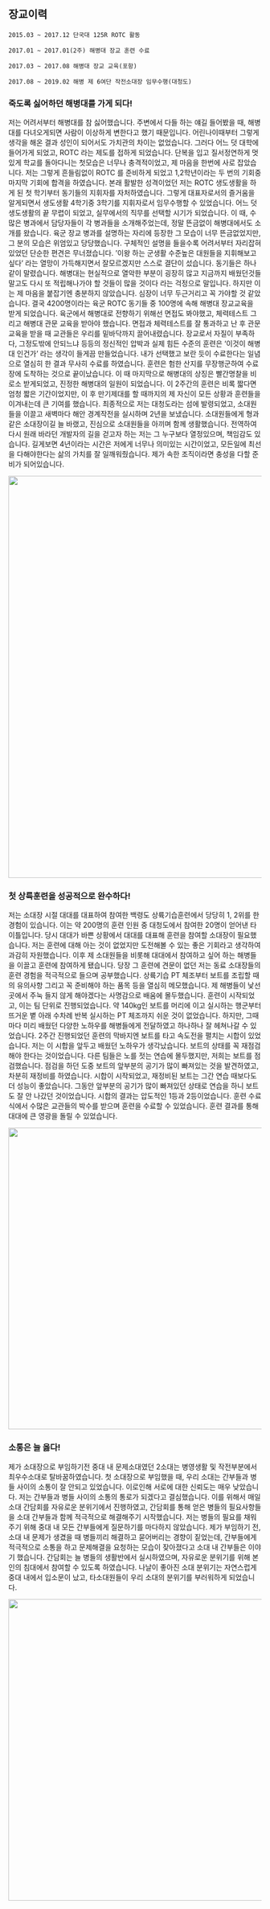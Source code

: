 ## 장교이력

```
2015.03 ~ 2017.12 단국대 125R ROTC 활동
			
2017.01 ~ 2017.01(2주) 해병대 장교 훈련 수료

2017.03 ~ 2017.08 해병대 장교 교육(포항)

2017.08 ~ 2019.02 해병 제 6여단 작전소대장 임무수행(대청도)
```

### 죽도록 싫어하던 해병대를 가게 되다!

저는 어려서부터 해병대를 참 싫어했습니다. 주변에서 다들 하는 얘길 들어봤을 때, 해병대를 다녀오게되면 사람이 이상하게 변한다고 했기 때문입니다. 어린나이때부터 그렇게 생각을 해온 결과 성인이 되어서도 가치관의 차이는 없었습니다. 그러다 어느 덧 대학에 들어가게 되었고, ROTC 라는 제도를 접하게 되었습니다. 단복을 입고 질서정연하게 멋있게 학교를 돌아다니는 첫모습은 너무나 충격적이었고, 제 마음을 한번에 사로 잡았습니다. 저는 그렇게 흔들림없이 ROTC 를 준비하게 되었고 1,2학년이라는 두 번의 기회중 마지막 기회에 합격을 하였습니다. 본래 활발한 성격이었던 저는 ROTC 생도생활을 하게 된 첫 학기부터 동기들의 지휘자를 자처하였습니다. 그렇게 대표자로서의 즐거움을 알게되면서 생도생활 4학기중 3학기를 지휘자로서 임무수행할 수 있었습니다. 어느 덧 생도생활의 끝 무렵이 되었고, 실무에서의 직무를 선택할 시기가 되었습니다. 이 때, 수많은 병과에서 담당자들이 각 병과들을 소개해주었는데, 정말 뜬금없이 해병대에서도 소개를 왔습니다. 육군 장교 병과를 설명하는 자리에 등장한 그 모습이 너무 뜬금없었지만, 그 분의 모습은 위엄있고 당당했습니다. 구체적인 설명을 들을수록 어려서부터 자리잡혀 있었던 단순한 편견은 무너졌습니다. ’이왕 하는 군생활 수준높은 대원들을 지휘해보고 싶다’ 라는 열망이 가득해지면서 잘모르겠지만 스스로 결단이 섰습니다. 동기들은 하나 같이 말렸습니다. 해병대는 현실적으로 열악한 부분이 굉장히 많고 지금까지 배웠던것들 말고도 다시 또 적립해나가야 할 것들이 많을 것이다 라는 걱정으로 말입니다. 하지만 이는 제 마음을 붙잡기엔 충분하지 않았습니다. 심장이 너무 두근거리고 꼭 가야할 것 같았습니다. 결국 4200명이라는 육군 ROTC 동기들 중 100명에 속해 해병대 장교교육을 받게 되었습니다. 육군에서 해병대로 전향하기 위해선 면접도 봐야했고, 체력테스트 그리고 해병대 관문 교육을 받아야 했습니다. 면접과 체력테스트를 잘 통과하고 난 후 관문교육을 받을 때 교관들은 우리를 밑바닥까지 끌어내렸습니다. 장교로서 자질이 부족하다, 그정도밖에 안되느냐 등등의 정신적인 압박과 실제 힘든 수준의 훈련은 ‘이것이 해병대 인건가’ 라는 생각이 들게끔 만들었습니다. 내가 선택했고 보란 듯이 수료한다는 일념으로 열심히 한 결과 무사히 수료를 하였습니다. 훈련은 험한 산지를 무장행군하여 수료장에 도착하는 것으로 끝이났습니다. 이 때 마지막으로 해병대의 상징은 빨간명찰을 비로소 받게되었고, 진정한 해병대의 일원이 되었습니다. 이 2주간의 훈련은 비록 짧다면 엄청 짧은 기간이었지만, 이 후 만기제대를 할 때까지의 제 자신이 모든 상황과 훈련들을 이겨내는데 큰 기여를 했습니다. 최종적으로 저는 대청도라는 섬에 발령되었고, 소대원들을 이끌고 새벽마다 해안 경계작전을 실시하며 2년을 보냈습니다. 소대원들에게 형과 같은 소대장이길 늘 바랬고, 진심으로 소대원들을 아끼며 함께 생활했습니다. 전역하여 다시 원래 바라던 개발자의 길을 걷고자 하는 저는 그 누구보다 열정있으며, 책임감도 있습니다. 길게보면 4년이라는 시간은 저에게 너무나 의미있는 시간이었고, 모든일에 최선을 다해야한다는 삶의 가치를 잘 일깨워줬습니다. 제가 속한 조직이라면 충성을 다할 준비가 되어있습니다.

<image src='https://github.com/wjdrhkd456/RESUME/blob/main/marine_history/images/mountain.jpg' width='600px' height='800px'/>

### 첫 상륙훈련을 성공적으로 완수하다!

저는 소대장 시절 대대를 대표하여 참여한 백령도 상륙기습훈련에서 당당히 1, 2위를 한 경험이 있습니다. 이는 약 200명의 훈련 인원 중 대청도에서 참여한 20명이 얻어낸 타이틀입니다. 당시 대대가 바쁜 상황에서 대대를 대표해 훈련을 참여할 소대장이 필요했습니다. 저는 훈련에 대해 아는 것이 없었지만 도전해볼 수 있는 좋은 기회라고 생각하여 과감히 자원했습니다. 이후 제 소대원들을 비롯해 대대에서 참여하고 싶어 하는 해병들을 이끌고 훈련에 참여하게 됐습니다. 당장 그 훈련에 견문이 없던 저는 동료 소대장들의 훈련 경험을 적극적으로 들으며 공부했습니다. 상륙기습 PT 체조부터 보트를 조립할 때의 유의사항 그리고 꼭 준비해야 하는 품목 등을 열심히 메모했습니다. 제 해병들이 낯선 곳에서 주눅 들지 않게 해야겠다는 사명감으로 배움에 몰두했습니다. 훈련이 시작되었고, 이는 팀 단위로 진행되었습니다. 약 140kg인 보트를 머리에 이고 실시하는 행군부터 뜨거운 볕 아래 수차례 반복 실시하는 PT 체조까지 쉬운 것이 없었습니다. 하지만, 그때마다 미리 배웠던 다양한 노하우를 해병들에게 전달하였고 하나하나 잘 헤쳐나갈 수 있었습니다. 2주간 진행되었던 훈련의 막바지엔 보트를 타고 속도전을 펼치는 시합이 있었습니다. 저는 이 시합을 앞두고 배웠던 노하우가 생각났습니다. 보트의 상태를 꼭 재점검해야 한다는 것이었습니다. 다른 팀들은 노를 젓는 연습에 몰두했지만, 저희는 보트를 점검했습니다. 점검을 하던 도중 보트의 앞부분의 공기가 많이 빠져있는 것을 발견하였고, 차분히 재정비를 하였습니다. 시합이 시작되었고, 재정비된 보트는 그간 연습 때보다도 더 성능이 좋았습니다. 그동안 앞부분의 공기가 많이 빠져있던 상태로 연습을 하니 보트도 잘 안 나갔던 것이었습니다. 시합의 결과는 압도적인 1등과 2등이었습니다. 훈련 수료식에서 수많은 교관들의 박수를 받으며 훈련을 수료할 수 있었습니다. 훈련 결과를 통해 대대에 큰 영광을 돌릴 수 있었습니다.

<image src='https://github.com/wjdrhkd456/RESUME/blob/main/marine_history/images/ibs.jpg' width='800px' height='600px'/>

### 소통은 늘 옳다!

제가 소대장으로 부임하기전 중대 내 문제소대였던 2소대는 병영생활 및 작전부분에서 최우수소대로 탈바꿈하였습니다. 첫 소대장으로 부임했을 때, 우리 소대는 간부들과 병들 사이의 소통이 잘 안되고 있었습니다. 이로인해 서로에 대한 신뢰도는 매우 낮았습니다. 저는 간부들과 병들 사이의 소통의 통로가 되겠다고 결심했습니다. 이를 위해서 매일 소대 간담회를 자유로운 분위기에서 진행하였고, 간담회를 통해 얻은 병들의 필요사항들을 소대 간부들과 함께 적극적으로 해결해주기 시작했습니다. 저는 병들의 필요를 채워주기 위해 중대 내 모든 간부들에게 질문하기를 마다하지 않았습니다. 제가 부임하기 전, 소대 내 문제가 생겼을 때 병들끼리 해결하고 묻어버리는 경향이 짙었는데, 간부들에게 적극적으로 소통을 하고 문제해결을 요청하는 모습이 잦아졌다고 소대 내 간부들은 이야기 했습니다. 간담회는 늘 병들의 생활반에서 실시하였으며, 자유로운 분위기를 위해 본인의 침대에서 참여할 수 있도록 하였습니다. 나날이 좋아진 소대 분위기는 자연스럽게 중대 내에서 입소문이 났고, 타소대원들이 우리 소대의 분위기를 부러워하게 되었습니다.

<image src='https://github.com/wjdrhkd456/RESUME/blob/main/marine_history/images/together.jpg' width='800px' height='600px'/>
